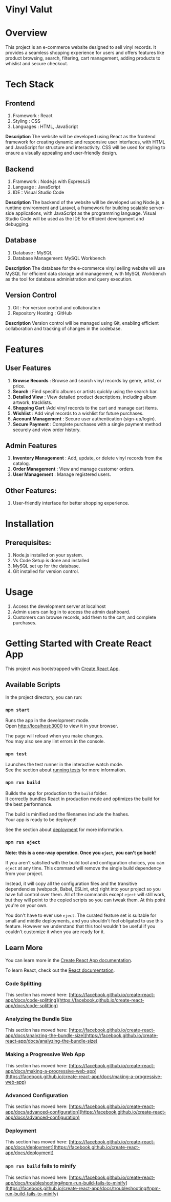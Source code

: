 # Vinyl Valut

# Overview

This project is an e-commerce website designed to sell vinyl records. It provides a seamless shopping experience for users and offers features like product browsing, search, filtering, cart management, adding products to whislist and secure checkout.

# Tech Stack

## Frontend
1. Framework  : React
2. Styling    : CSS 
3. Languages  : HTML, JavaScript

**Description**
The website will be developed using React as the frontend framework for creating dynamic and responsive user interfaces, with HTML and JavaScript for structure and interactivity. CSS will be used for styling to ensure a visually appealing and user-friendly design.

## Backend

1. Framework : Node.js with ExpressJS
2. Language  : JavaScript
3. IDE       : Visual Studio Code

**Description**
The backend of the website will be developed using Node.js, a runtime environment and Laravel, a framework for building scalable server-side applications, with JavaScript as the programming language. Visual Studio Code will be used as the IDE for efficient development and debugging.

## Database

1. Database           : MySQL
2. Database Management: MySQL Workbench

**Description**
The database for the e-commerce vinyl selling website will use MySQL for efficient data storage and management, with MySQL Workbench as the tool for database administration and query execution.

## Version Control

1. Git                : For version control and collaboration
2. Repository Hosting : GitHub

**Description**
Version control will be managed using Git, enabling efficient collaboration and tracking of changes in the codebase.

# Features

## User Features

1. **Browse Records** :  Browse and search vinyl records by genre, artist, or price.
2. **Search** : Find specific albums or artists quickly using the search bar.
3. **Detailed View** : View detailed product descriptions, including album artwork, tracklists.
3. **Shopping Cart** :Add vinyl records to the cart and manage cart items.
4. **Wishlist** : Add vinyl records to a wishlist for future purchases.
5. **Account Management** : Secure user authentication (sign-up/login).
6. **Secure Payment** : Complete purchases with a single payment method securely and view order history.

## Admin Features

1. **Inventory Management** : Add, update, or delete vinyl records from the catalog.
2. **Order Management** : View and manage customer orders.
3. **User Management** : Manage registered users.

## Other Features:

1. User-friendly interface for better shopping experience.

# Installation

## Prerequisites:

1. Node.js installed on your system.
2. Vs Code Setup is done and installed
3. MySQL set up for the database.
4. Git installed for version control.

# Usage

1. Access the development server at localhost
2. Admin users can log in to access the admin dashboard.
3. Customers can browse records, add them to the cart, and complete purchases.

# Getting Started with Create React App

This project was bootstrapped with [Create React App](https://github.com/facebook/create-react-app).

## Available Scripts

In the project directory, you can run:

### `npm start`

Runs the app in the development mode.\
Open [http://localhost:3000](http://localhost:3000) to view it in your browser.

The page will reload when you make changes.\
You may also see any lint errors in the console.

### `npm test`

Launches the test runner in the interactive watch mode.\
See the section about [running tests](https://facebook.github.io/create-react-app/docs/running-tests) for more information.

### `npm run build`

Builds the app for production to the `build` folder.\
It correctly bundles React in production mode and optimizes the build for the best performance.

The build is minified and the filenames include the hashes.\
Your app is ready to be deployed!

See the section about [deployment](https://facebook.github.io/create-react-app/docs/deployment) for more information.

### `npm run eject`

**Note: this is a one-way operation. Once you `eject`, you can't go back!**

If you aren't satisfied with the build tool and configuration choices, you can `eject` at any time. This command will remove the single build dependency from your project.

Instead, it will copy all the configuration files and the transitive dependencies (webpack, Babel, ESLint, etc) right into your project so you have full control over them. All of the commands except `eject` will still work, but they will point to the copied scripts so you can tweak them. At this point you're on your own.

You don't have to ever use `eject`. The curated feature set is suitable for small and middle deployments, and you shouldn't feel obligated to use this feature. However we understand that this tool wouldn't be useful if you couldn't customize it when you are ready for it.

## Learn More

You can learn more in the [Create React App documentation](https://facebook.github.io/create-react-app/docs/getting-started).

To learn React, check out the [React documentation](https://reactjs.org/).

### Code Splitting

This section has moved here: [https://facebook.github.io/create-react-app/docs/code-splitting](https://facebook.github.io/create-react-app/docs/code-splitting)

### Analyzing the Bundle Size

This section has moved here: [https://facebook.github.io/create-react-app/docs/analyzing-the-bundle-size](https://facebook.github.io/create-react-app/docs/analyzing-the-bundle-size)

### Making a Progressive Web App

This section has moved here: [https://facebook.github.io/create-react-app/docs/making-a-progressive-web-app](https://facebook.github.io/create-react-app/docs/making-a-progressive-web-app)

### Advanced Configuration

This section has moved here: [https://facebook.github.io/create-react-app/docs/advanced-configuration](https://facebook.github.io/create-react-app/docs/advanced-configuration)

### Deployment

This section has moved here: [https://facebook.github.io/create-react-app/docs/deployment](https://facebook.github.io/create-react-app/docs/deployment)

### `npm run build` fails to minify

This section has moved here: [https://facebook.github.io/create-react-app/docs/troubleshooting#npm-run-build-fails-to-minify](https://facebook.github.io/create-react-app/docs/troubleshooting#npm-run-build-fails-to-minify)
